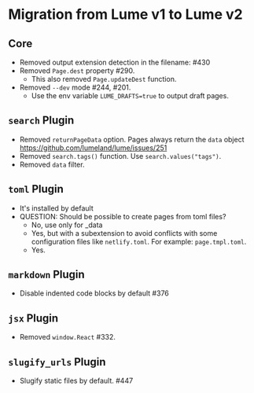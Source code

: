 # Migration from Lume v1 to Lume v2

## Core

- Removed output extension detection in the filename: #430
- Removed `Page.dest` property #290.
  - This also removed `Page.updateDest` function.
- Removed `--dev` mode #244, #201.
  - Use the env variable `LUME_DRAFTS=true` to output draft pages.

## `search` Plugin

- Removed `returnPageData` option. Pages always return the `data` object
  https://github.com/lumeland/lume/issues/251
- Removed `search.tags()` function. Use `search.values("tags")`.
- Removed `data` filter.

## `toml` Plugin

- It's installed by default
- QUESTION: Should be possible to create pages from toml files?
  - No, use only for _data
  - Yes, but with a subextension to avoid conflicts with some configuration
    files like `netlify.toml`. For example: `page.tmpl.toml`.
  - Yes.

## `markdown` Plugin

- Disable indented code blocks by default #376

## `jsx` Plugin

- Removed `window.React` #332.

## `slugify_urls` Plugin

- Slugify static files by default. #447
